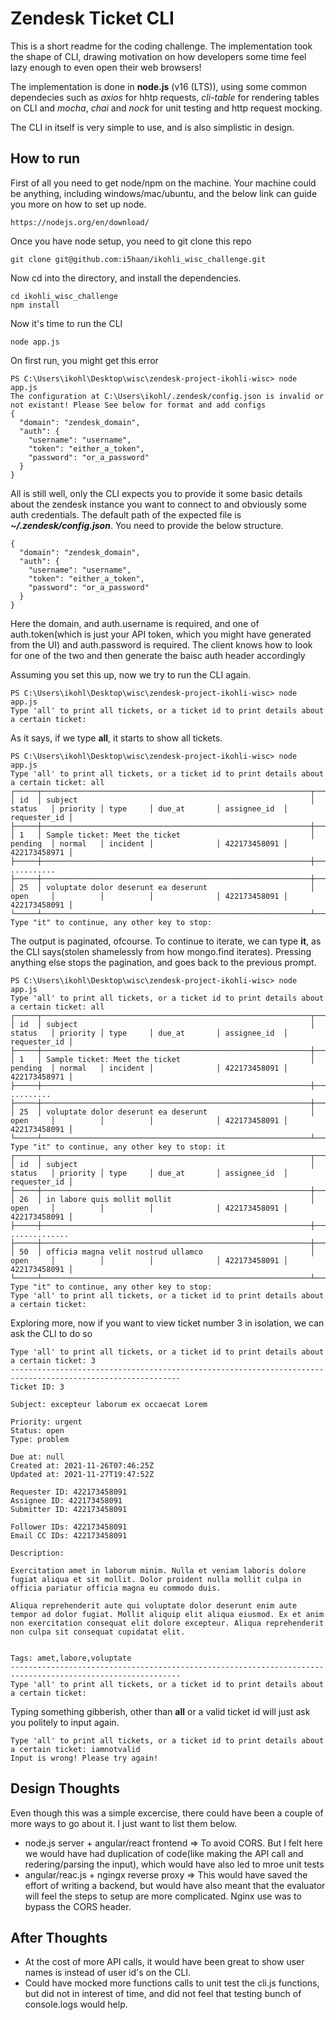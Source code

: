 # Zendesk Ticket CLI

This is a short readme for the coding challenge. The implementation took the shape of CLI, drawing motivation on how developers some time feel lazy enough to even open their web browsers!

The implementation is done in **node.js** (v16 (LTS)), using some common dependecies such as *axios* for hhtp requests, *cli-table* for rendering tables on CLI and *mocha*, *chai* and *nock* for unit testing and http request mocking.

The CLI in itself is very simple to use, and is also simplistic in design.

## How to run

First of all you need to get node/npm on the machine. Your machine could be anything, including windows/mac/ubuntu, and the below link can guide you more on how to set up node.

```
https://nodejs.org/en/download/
```

Once you have node setup, you need to git clone this repo

```
git clone git@github.com:i5haan/ikohli_wisc_challenge.git
```

Now cd into the directory, and install the dependencies.
```
cd ikohli_wisc_challenge
npm install
```

Now it's time to run the CLI
```
node app.js
```

On first run, you might get this error
```
PS C:\Users\ikohl\Desktop\wisc\zendesk-project-ikohli-wisc> node app.js
The configuration at C:\Users\ikohl/.zendesk/config.json is invalid or not existant! Please See below for format and add configs
{
  "domain": "zendesk_domain",
  "auth": {
    "username": "username",
    "token": "either_a_token",
    "password": "or_a_password"
  }
}
```

All is still well, only the CLI expects you to provide it some basic details about the zendesk instance you want to connect to and obviously some auth credentials. The default path of the expected file is ***~/.zendesk/config.json***. You need to provide the below structure.
```
{
  "domain": "zendesk_domain",
  "auth": {
    "username": "username",
    "token": "either_a_token",
    "password": "or_a_password"
  }
}
```

Here the domain, and auth.username is required, and one of auth.token(which is just your API token, which you might have generated from the UI) and auth.password is required. The client knows how to look for one of the two and then generate the baisc auth header accordingly

Assuming you set this up, now we try to run the CLI again.
```
PS C:\Users\ikohl\Desktop\wisc\zendesk-project-ikohli-wisc> node app.js
Type 'all' to print all tickets, or a ticket id to print details about a certain ticket:
```

As it says, if we type **all**, it starts to show all tickets.
```
PS C:\Users\ikohl\Desktop\wisc\zendesk-project-ikohli-wisc> node app.js
Type 'all' to print all tickets, or a ticket id to print details about a certain ticket: all
┌─────┬────────────────────────────────────────────────────────────┬──────────┬──────────┬──────────┬──────────────┬──────────────┬──────────────┐
│ id  │ subject                                                    │ status   │ priority │ type     │ due_at       │ assignee_id  │ requester_id │
├─────┼────────────────────────────────────────────────────────────┼──────────┼──────────┼──────────┼──────────────┼──────────────┼──────────────┤
│ 1   │ Sample ticket: Meet the ticket                             │ pending  │ normal   │ incident │              │ 422173458091 │ 422173458971 │
├─────┼────────────────────────────────────────────────────────────┼──────────┼──────────┼──────────┼──────────────┼──────────────┼──────────────┤
..........
├─────┼────────────────────────────────────────────────────────────┼──────────┼──────────┼──────────┼──────────────┼──────────────┼──────────────┤
│ 25  │ voluptate dolor deserunt ea deserunt                       │ open     │          │          │              │ 422173458091 │ 422173458091 │
└─────┴────────────────────────────────────────────────────────────┴──────────┴──────────┴──────────┴──────────────┴──────────────┴──────────────┘
Type "it" to continue, any other key to stop:
```

The output is paginated, ofcourse. To continue to iterate, we can type **it**, as the CLI says(stolen shamelessly from how mongo.find iterates). Pressing anything else stops the pagination, and goes back to the previous prompt.
```
PS C:\Users\ikohl\Desktop\wisc\zendesk-project-ikohli-wisc> node app.js
Type 'all' to print all tickets, or a ticket id to print details about a certain ticket: all
┌─────┬────────────────────────────────────────────────────────────┬──────────┬──────────┬──────────┬──────────────┬──────────────┬──────────────┐
│ id  │ subject                                                    │ status   │ priority │ type     │ due_at       │ assignee_id  │ requester_id │
├─────┼────────────────────────────────────────────────────────────┼──────────┼──────────┼──────────┼──────────────┼──────────────┼──────────────┤
│ 1   │ Sample ticket: Meet the ticket                             │ pending  │ normal   │ incident │              │ 422173458091 │ 422173458971 │
├─────┼────────────────────────────────────────────────────────────┼──────────┼──────────┼──────────┼──────────────┼──────────────┼──────────────┤
.........
├─────┼────────────────────────────────────────────────────────────┼──────────┼──────────┼──────────┼──────────────┼──────────────┼──────────────┤
│ 25  │ voluptate dolor deserunt ea deserunt                       │ open     │          │          │              │ 422173458091 │ 422173458091 │
└─────┴────────────────────────────────────────────────────────────┴──────────┴──────────┴──────────┴──────────────┴──────────────┴──────────────┘
Type "it" to continue, any other key to stop: it
┌─────┬────────────────────────────────────────────────────────────┬──────────┬──────────┬──────────┬──────────────┬──────────────┬──────────────┐
│ id  │ subject                                                    │ status   │ priority │ type     │ due_at       │ assignee_id  │ requester_id │
├─────┼────────────────────────────────────────────────────────────┼──────────┼──────────┼──────────┼──────────────┼──────────────┼──────────────┤
│ 26  │ in labore quis mollit mollit                               │ open     │          │          │              │ 422173458091 │ 422173458091 │
├─────┼────────────────────────────────────────────────────────────┼──────────┼──────────┼──────────┼──────────────┼──────────────┼──────────────┤
.............
├─────┼────────────────────────────────────────────────────────────┼──────────┼──────────┼──────────┼──────────────┼──────────────┼──────────────┤
│ 50  │ officia magna velit nostrud ullamco                        │ open     │          │          │              │ 422173458091 │ 422173458091 │
└─────┴────────────────────────────────────────────────────────────┴──────────┴──────────┴──────────┴──────────────┴──────────────┴──────────────┘
Type "it" to continue, any other key to stop:
Type 'all' to print all tickets, or a ticket id to print details about a certain ticket:
```

Exploring more, now if you want to view ticket number 3 in isolation, we can ask the CLI to do so
```
Type 'all' to print all tickets, or a ticket id to print details about a certain ticket: 3
------------------------------------------------------------------------------------------------------------
Ticket ID: 3

Subject: excepteur laborum ex occaecat Lorem

Priority: urgent
Status: open
Type: problem

Due at: null
Created at: 2021-11-26T07:46:25Z
Updated at: 2021-11-27T19:47:52Z

Requester ID: 422173458091
Assignee ID: 422173458091
Submitter ID: 422173458091

Follower IDs: 422173458091
Email CC IDs: 422173458091

Description:

Exercitation amet in laborum minim. Nulla et veniam laboris dolore fugiat aliqua et sit mollit. Dolor proident nulla mollit culpa in officia pariatur officia magna eu commodo duis.

Aliqua reprehenderit aute qui voluptate dolor deserunt enim aute tempor ad dolor fugiat. Mollit aliquip elit aliqua eiusmod. Ex et anim non exercitation consequat elit dolore excepteur. Aliqua reprehenderit non culpa sit consequat cupidatat elit.


Tags: amet,labore,voluptate
------------------------------------------------------------------------------------------------------------
Type 'all' to print all tickets, or a ticket id to print details about a certain ticket:
```

Typing something gibberish, other than **all** or a valid ticket id will just ask you politely to input again.
```
Type 'all' to print all tickets, or a ticket id to print details about a certain ticket: iamnotvalid
Input is wrong! Please try again!
```

## Design Thoughts
Even though this was a simple excercise, there could have been a couple of more ways to go about it. I just want to list them  below.
- node.js server + angular/react frontend => To avoid CORS. But I felt here we would have had duplication of code(like making the API call and redering/parsing the input), which would have also led to mroe unit tests
- angular/reac.js + ngingx reverse proxy => This would have saved the effort of writing a backend, but would have also meant that the evaluator will feel the steps to setup are more complicated. Nginx use was to bypass the CORS header.

## After Thoughts
- At the cost of more API calls, it would have been great to show user names is instead of user id's on the CLI.
- Could have mocked more functions calls to unit test the cli.js functions, but did not in  interest of time, and did not feel that testing bunch of console.logs would help.

